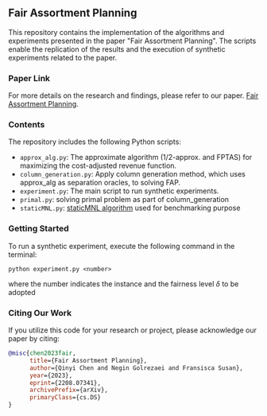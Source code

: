 ## Fair Assortment Planning

This repository contains the implementation of the algorithms and experiments presented in the paper "Fair Assortment Planning". The scripts enable the replication of the results and the execution of synthetic experiments related to the paper.

### Paper Link

For more details on the research and findings, please refer to our paper. [Fair Assortment Planning](<https://arxiv.org/abs/2208.07341>).

### Contents

The repository includes the following Python scripts:

- `approx_alg.py`: The approximate algorithm (1/2-approx. and FPTAS) for maximizing the cost-adjusted revenue function.
- `column_generation.py`: Apply column generation method, which uses approx_alg as separation oracles, to solving FAP.
- `experiment.py`: The main script to run synthetic experiments.
- `primal.py`: solving primal problem as part of column_generation
- `staticMNL.py`: [staticMNL algorithm](<https://github.com/thejat/scalable-data-driven-assortment-planning/tree/master>) used for benchmarking purpose

### Getting Started

To run a synthetic experiment, execute the following command in the terminal:

```
python experiment.py <number>
```

where the number indicates the instance and the fairness level $\delta$ to be adopted

### Citing Our Work

If you utilize this code for your research or project, please acknowledge our paper by citing:

```bibtex
@misc{chen2023fair,
      title={Fair Assortment Planning}, 
      author={Qinyi Chen and Negin Golrezaei and Fransisca Susan},
      year={2023},
      eprint={2208.07341},
      archivePrefix={arXiv},
      primaryClass={cs.DS}
}
